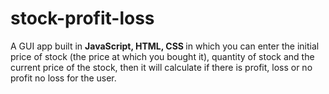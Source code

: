 # stock-profit-loss

A GUI app built in <strong>JavaScript, HTML, CSS </strong>in which you can enter the initial price of stock (the price at which you bought it),
quantity  of stock and the current price of the stock, then it will calculate if there is profit, loss or no profit no loss for the user.
